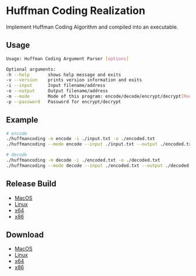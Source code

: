# Huffman Coding Realization

Implement Huffman Coding Algorithm and compiled into an executable.

## Usage

```bash
Usage: Huffman Coding Argument Parser [options]

Optional arguments:
-h --help       shows help message and exits
-v --version    prints version information and exits
-i --input      Input filename/address
-o --output     Output filename/address
-m --mode       Mode of this program: encode/decode/encrypt/decrypt[Required]
-p --password   Password for encrypt/decrypt
```

## Example

```bash
# encode
./huffmancoding -m encode -i ./input.txt -o ./encoded.txt
./huffmancoding --mode encode --input ./input.txt --output ./encoded.txt

# decode
./huffmancoding -m decode -i ./encoded.txt -o ./decoded.txt
./huffmancoding --mode decode --input ./encoded.txt --output ./decoded.txt
```

## Release Build

- [MacOS](./release/mac/huffmancoding)
- [Linux](./release/linux/huffmancoding)
- [x64](./release/x64/huffmancoding.exe)
- [x86](./release/x86/huffmancoding.exe)

## Download

- [MacOS](https://github.com/HuakunShen/HuffmanCoding/raw/master/release/mac/huffmancoding)
- [Linux](https://github.com/HuakunShen/HuffmanCoding/raw/master/release/linux/huffmancoding)
- [x64](https://github.com/HuakunShen/HuffmanCoding/raw/master/release/x64/huffmancoding.exe)
- [x86](https://github.com/HuakunShen/HuffmanCoding/raw/master/release/x86/huffmancoding.exe)